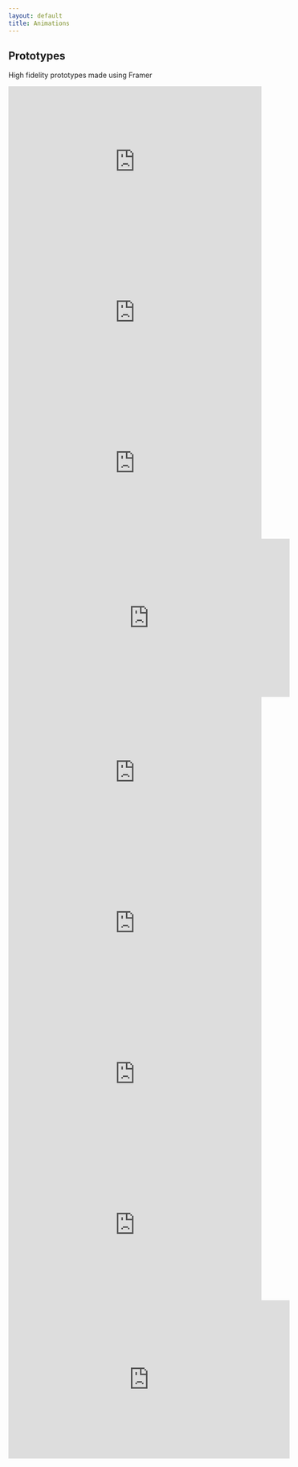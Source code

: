 ```yaml
---
layout: default
title: Animations
---
```

<section class="section-bottom-margin">
  <h1 class="pageTitle">Prototypes</h1>
  <div class="pageTitle-helper"><p>High fidelity prototypes made using Framer</p></div>
</section>
<section class="section-bottom-margin">
<div class="row">
  <div class="col-6" style="text-align:center;"><iframe width="100%" height="300" src="https://www.youtube.com/embed/1UfzlKRpKdo" frameborder="0" allowfullscreen></iframe></div>
  <div class="col-6" style="text-align:center;"><iframe width="100%" height="300" src="https://www.youtube.com/embed/4QPG3aR4_Vo" frameborder="0" allowfullscreen></iframe></div>  
</div>
<div class="row">
  <div class="col-6" style="text-align:center;"><iframe width="100%" height="300" src="https://www.youtube.com/embed/W9co4DMRNiM" frameborder="0" allowfullscreen></iframe></div>
  <div class="col-6" style="text-align:center;"><iframe width="560" height="315" src="https://www.youtube.com/embed/Ll-6nb8hn2A" frameborder="0" allowfullscreen></iframe>
  </div>
</div>
<div class="row">
  <div class="col-6" style="text-align:center;"><iframe width="100%" height="300" src="https://www.youtube.com/embed/j6ErGI-S_Jw" frameborder="0" allowfullscreen></iframe></div>
  <div class="col-6" style="text-align:center;"><iframe width="100%" height="300" src="https://www.youtube.com/embed/9gqtEASDaTQ" frameborder="0" allowfullscreen></iframe></div>  
</div>
<div class="row">
  <div class="col-6" style="text-align:center;"><iframe width="100%" height="300" src="https://www.youtube.com/embed/S1-24yZ8EXQ" frameborder="0" allowfullscreen></iframe></div>
  <div class="col-6" style="text-align:center;"><iframe width="100%" height="300" src="https://www.youtube.com/embed/rYmOfY0X630" frameborder="0" allowfullscreen></iframe></div>
</div>
<div class="row">
  <div class="col-6" style="text-align:center;">
    <iframe width="560" height="315" src="https://www.youtube.com/embed/WybrxIW-j7M" frameborder="0" allowfullscreen></iframe>
  </div>
</div>
</section>